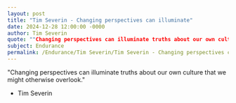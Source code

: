 ```yaml
---
layout: post
title: "Tim Severin - Changing perspectives can illuminate"
date: 2024-12-28 12:00:00 -0000
author: Tim Severin
quote: ""Changing perspectives can illuminate truths about our own culture that we might otherwise overlook.""
subject: Endurance
permalink: /Endurance/Tim Severin/Tim Severin - Changing perspectives can illuminate
---
```


"Changing perspectives can illuminate truths about our own culture that we might otherwise overlook."

- Tim Severin
